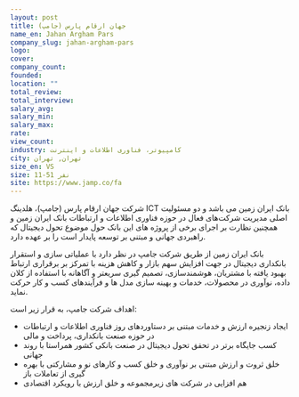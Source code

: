```yaml
---
layout: post
title: جهان ارقام پارس (جامپ)
name_en: Jahan Argham Pars
company_slug: jahan-argham-pars
logo: 
cover: 
company_count:
founded:
location: ""
total_review: 
total_interview: 
salary_avg: 
salary_min: 
salary_max: 
rate: 
view_count: 
industry: کامپیوتر، فناوری اطلاعات و اینترنت
city: تهران, تهران
size_en: VS
size: 11-51 نفر
site: https://www.jamp.co/fa
---
```


شرکت جهان ارقام پارس (جامپ)، هلدینگ ICT بانک ایران زمین می باشد و دو مسئولیت اصلی مدیریت شرکت‌های فعال در حوزه فناوری اطلاعات و ارتباطات بانک ایران زمین و همچنین نظارت بر اجرای برخی از پروژه های این بانک حول موضوع تحول دیجیتال که راهبردی جهانی و مبتنی بر توسعه پایدار است را بر عهده دارد.

بانک ایران زمین از طریق شرکت جامپ در نظر دارد با عملیاتی سازی و استقرار بانکداری دیجیتال در جهت افزایش سهم بازار و کاهش هزینه با تمرکز بر برقراری ارتباط بهبود یافته با مشتریان، هوشمندسازی، تصمیم گیری سریعتر و آگاهانه با استفاده از کلان داده، نوآوری در محصولات، خدمات و بهینه سازی مدل ها و فرآیندهای کسب و کار حرکت نماید.

اهداف شرکت جامپ، به قرار زیر است:
- ایجاد زنجیره ارزش و خدمات مبتنی بر دستاوردهای روز فناوری اطلاعات و ارتباطات در حوزه صنعت بانکداری، پرداخت و مالی
- کسب جایگاه برتر در تحقق تحول دیجیتال در صنعت بانکی کشور همراستا با روند جهانی
- خلق ثروت و ارزش مبتنی بر نوآوری و خلق کسب و کارهای نو و مشارکتی با بهره گیری از تعاملات باز
- هم افزایی در شرکت های زیرمجموعه و خلق ارزش با رویکرد اقتصادی
